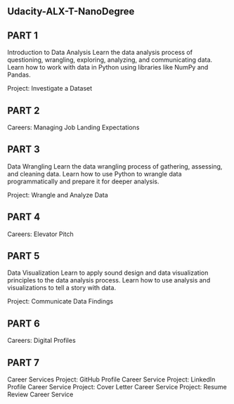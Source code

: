 ## Udacity-ALX-T-NanoDegree


## PART 1 
Introduction to Data Analysis Learn the data analysis process of questioning, wrangling, exploring, analyzing, and communicating data. 
Learn how to work with data in Python using libraries like NumPy and Pandas.  

Project: Investigate a Dataset


## PART 2
Careers: Managing Job Landing Expectations


## PART 3
Data Wrangling
Learn the data wrangling process of gathering, assessing, and cleaning data. Learn how to use Python to wrangle data programmatically and prepare it for deeper analysis.

Project: Wrangle and Analyze Data


## PART 4
Careers: Elevator Pitch


## PART 5
Data Visualization
Learn to apply sound design and data visualization principles to the data analysis process. Learn how to use analysis and visualizations to tell a story with data.

Project: Communicate Data Findings


## PART 6
Careers: Digital Profiles


## PART 7
Career Services
Project: GitHub Profile Career Service
Project: LinkedIn Profile Career Service
Project: Cover Letter Career Service
Project: Resume Review Career Service
